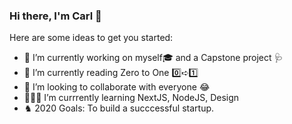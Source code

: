 ### Hi there, I'm Carl 👋


Here are some ideas to get you started:

- 🔭 I’m currently working on myself🎓 and a Capstone project 🩺
- 📖 I’m currently reading Zero to One 0️⃣➪1️⃣
- 👯 I’m looking to collaborate with everyone 😂
- 👨🏻‍💻 I’m currrently learning NextJS, NodeJS, Design 
- ♞ 2020 Goals: To build a succcessful startup.

<br/>
